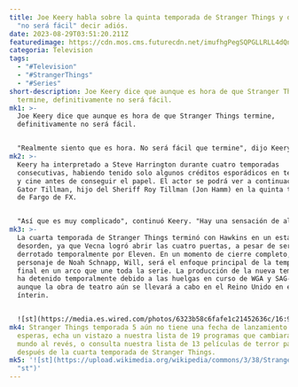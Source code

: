 ```yaml
---
title: Joe Keery habla sobre la quinta temporada de Stranger Things y dice que
  "no será fácil" decir adiós.
date: 2023-08-29T03:51:20.211Z
featuredimage: https://cdn.mos.cms.futurecdn.net/imufhgPegSQPGLLRLL4dQn-970-80.jpg.webp
categoria: Television
tags:
  - "#Television"
  - "#StrangerThings"
  - "#Series"
short-description: Joe Keery dice que aunque es hora de que Stranger Things
  termine, definitivamente no será fácil.
mk1: >-
  Joe Keery dice que aunque es hora de que Stranger Things termine,
  definitivamente no será fácil.


  "Realmente siento que es hora. No será fácil que termine", dijo Keery a Women's Wear Daily en una entrevista previa a la huelga. "Quiero decir, le debo toda mi carrera a estar en ese programa y todas las oportunidades que he tenido desde entonces son gracias a ese programa".
mk2: >-
  Keery ha interpretado a Steve Harrington durante cuatro temporadas
  consecutivas, habiendo tenido solo algunos créditos esporádicos en televisión
  y cine antes de conseguir el papel. El actor se podrá ver a continuación como
  Gator Tillman, hijo del Sheriff Roy Tillman (Jon Hamm) en la quinta temporada
  de Fargo de FX.


  "Así que es muy complicado", continuó Keery. "Hay una sensación de alivio, hay una sensación de tristeza. Supongo que mi objetivo es realmente absorberlo tanto como pueda mientras lo estamos haciendo, y no dar nada por sentado porque ha sido un viaje increíble con personas tan geniales. Y luego, una vez que termine, seguir adelante y tratar de aferrarme a la alegría que teníamos cuando lo estábamos haciendo... Todo tiene un comienzo, un medio y un final. También será bueno tener el final de esto".
mk3: >-
  La cuarta temporada de Stranger Things terminó con Hawkins en un estado de
  desorden, ya que Vecna logró abrir las cuatro puertas, a pesar de ser
  derrotado temporalmente por Eleven. En un momento de cierre completo, el
  personaje de Noah Schnapp, Will, será el enfoque principal de la temporada
  final en un arco que une toda la serie. La producción de la nueva temporada se
  ha detenido temporalmente debido a las huelgas en curso de WGA y SAG-AFTRA,
  aunque la obra de teatro aún se llevará a cabo en el Reino Unido en el
  ínterin.


  ![st](https://media.es.wired.com/photos/6323b58c6fafe1c21452636c/16:9/w_2560%2Cc_limit/Uncomfortable-Comforts-of-Stranger-Things-Culture-T_6_Unit_02910_R.jpg "st")
mk4: Stranger Things temporada 5 aún no tiene una fecha de lanzamiento. Mientras
  esperas, echa un vistazo a nuestra lista de 19 programas que cambiarán tu
  mundo al revés, o consulta nuestra lista de 13 películas de terror para ver
  después de la cuarta temporada de Stranger Things.
mk5: '![st](https://upload.wikimedia.org/wikipedia/commons/3/38/Stranger_Things_logo.png
  "st")'
---
```

